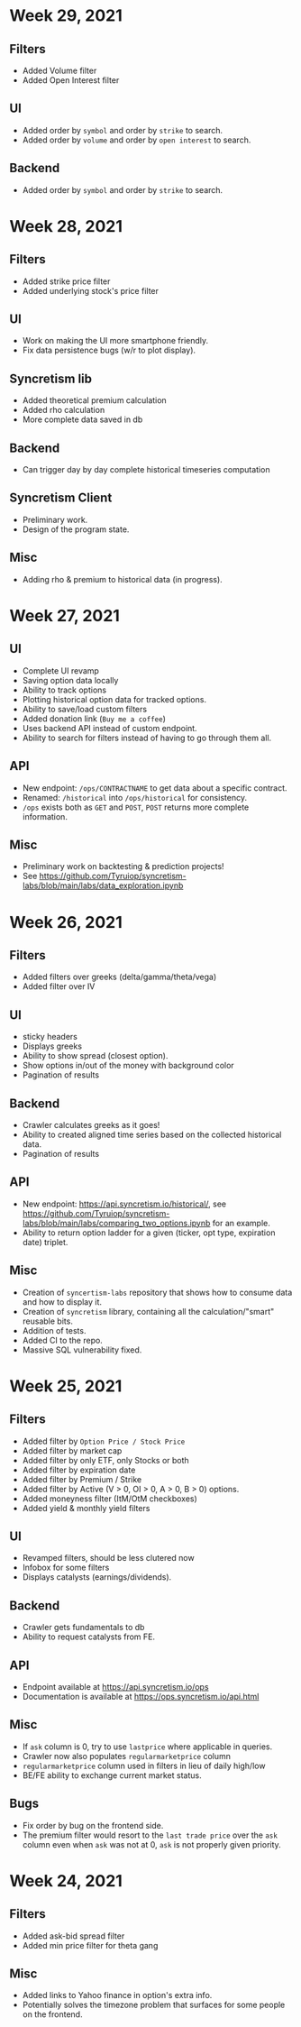 # Week 29, 2021

## Filters
* Added Volume filter
* Added Open Interest filter

## UI
* Added order by `symbol` and order by `strike` to search.
* Added order by `volume` and order by `open interest` to search.

## Backend
* Added order by `symbol` and order by `strike` to search.

# Week 28, 2021

## Filters
* Added strike price filter
* Added underlying stock's price filter

## UI
* Work on making the UI more smartphone friendly.
* Fix data persistence bugs (w/r to plot display).

## Syncretism lib
* Added theoretical premium calculation
* Added rho calculation
* More complete data saved in db

## Backend
* Can trigger day by day complete historical timeseries computation

## Syncretism Client
* Preliminary work.
* Design of the program state.

## Misc
* Adding rho & premium to historical data (in progress).

# Week 27, 2021

## UI
* Complete UI revamp
* Saving option data locally
* Ability to track options
* Plotting historical option data for tracked options.
* Ability to save/load custom filters
* Added donation link (`Buy me a coffee`)
* Uses backend API instead of custom endpoint.
* Ability to search for filters instead of having to go through them all.

## API
* New endpoint: `/ops/CONTRACTNAME` to get data about a specific contract.
* Renamed: `/historical` into `/ops/historical` for consistency.
* `/ops` exists both as `GET` and `POST`, `POST` returns more complete information.

## Misc
* Preliminary work on backtesting & prediction projects!
* See https://github.com/Tyruiop/syncretism-labs/blob/main/labs/data_exploration.ipynb

# Week 26, 2021

## Filters
* Added filters over greeks (delta/gamma/theta/vega)
* Added filter over IV

## UI
* sticky headers
* Displays greeks
* Ability to show spread (closest option).
* Show options in/out of the money with background color
* Pagination of results

## Backend
* Crawler calculates greeks as it goes!
* Ability to created aligned time series based on the collected historical data.
* Pagination of results

## API
* New endpoint: https://api.syncretism.io/historical/, see https://github.com/Tyruiop/syncretism-labs/blob/main/labs/comparing_two_options.ipynb for an example.
* Ability to return option ladder for a given (ticker, opt type, expiration date) triplet.

## Misc
* Creation of `syncertism-labs` repository that shows how to consume data and how to display it.
* Creation of `syncretism` library, containing all the calculation/"smart" reusable bits.
* Addition of tests.
* Added CI to the repo.
* Massive SQL vulnerability fixed.

# Week 25, 2021

## Filters
* Added filter by `Option Price / Stock Price`
* Added filter by market cap
* Added filter by only ETF, only Stocks or both
* Added filter by expiration date
* Added filter by Premium / Strike
* Added filter by Active (V > 0, OI > 0, A > 0, B > 0) options.
* Added moneyness filter (ItM/OtM checkboxes)
* Added yield & monthly yield filters

## UI
* Revamped filters, should be less clutered now
* Infobox for some filters
* Displays catalysts (earnings/dividends).

## Backend
* Crawler gets fundamentals to db
* Ability to request catalysts from FE.

## API
* Endpoint available at https://api.syncretism.io/ops
* Documentation is available at https://ops.syncretism.io/api.html

## Misc
* If `ask` column is 0, try to use `lastprice` where applicable in queries.
* Crawler now also populates `regularmarketprice` column
* `regularmarketprice` column used in filters in lieu of daily high/low
* BE/FE ability to exchange current market status.

## Bugs
* Fix order by bug on the frontend side.
* The premium filter would resort to the `last trade price` over the `ask` column even when `ask` was  not at 0, `ask` is not properly given priority.

# Week 24, 2021

## Filters
* Added ask-bid spread filter
* Added min price filter for theta gang

## Misc
* Added links to Yahoo finance in option's extra info.
* Potentially solves the timezone problem that surfaces for some people on the frontend.
